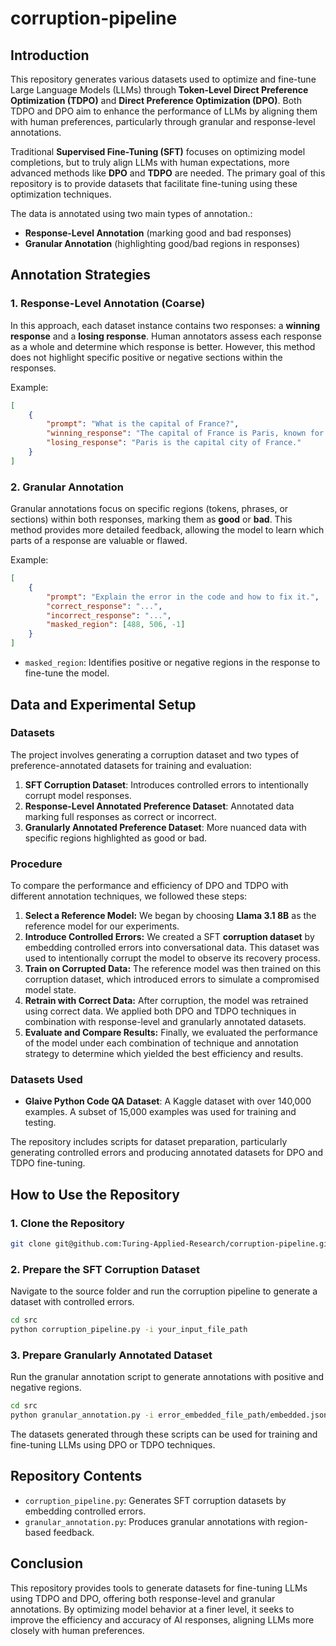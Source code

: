 # corruption-pipeline


## **Introduction**

This repository generates various datasets used to optimize and fine-tune Large Language Models (LLMs) through **Token-Level Direct Preference Optimization (TDPO)** and **Direct Preference Optimization (DPO)**. Both TDPO and DPO aim to enhance the performance of LLMs by aligning them with human preferences, particularly through granular and response-level annotations.

Traditional **Supervised Fine-Tuning (SFT)** focuses on optimizing model completions, but to truly align LLMs with human expectations, more advanced methods like **DPO** and **TDPO** are needed. The primary goal of this repository is to provide datasets that facilitate fine-tuning using these optimization techniques.

The data is annotated using two main types of annotation.:
- **Response-Level Annotation** (marking good and bad responses)
- **Granular Annotation** (highlighting good/bad regions in responses)


## **Annotation Strategies**

### **1. Response-Level Annotation (Coarse)**
In this approach, each dataset instance contains two responses: a **winning response** and a **losing response**. Human annotators assess each response as a whole and determine which response is better. However, this method does not highlight specific positive or negative sections within the responses.

Example:
```json
[
    {
        "prompt": "What is the capital of France?",
        "winning_response": "The capital of France is Paris, known for its history and culture.",
        "losing_response": "Paris is the capital city of France."
    }
]
```

### **2. Granular Annotation**
Granular annotations focus on specific regions (tokens, phrases, or sections) within both responses, marking them as **good** or **bad**. This method provides more detailed feedback, allowing the model to learn which parts of a response are valuable or flawed.

Example:
```json
[
    {
        "prompt": "Explain the error in the code and how to fix it.",
        "correct_response": "...",
        "incorrect_response": "...",
        "masked_region": [488, 506, -1]
    }
]
```
- `masked_region`: Identifies positive or negative regions in the response to fine-tune the model.

## **Data and Experimental Setup**

### Datasets

The project involves generating a corruption dataset and two types of preference-annotated datasets for training and evaluation:

1. **SFT Corruption Dataset**: Introduces controlled errors to intentionally corrupt model responses.
2. **Response-Level Annotated Preference Dataset**: Annotated data marking full responses as correct or incorrect.
3. **Granularly Annotated Preference Dataset**: More nuanced data with specific regions highlighted as good or bad.


### Procedure

To compare the performance and efficiency of DPO and TDPO with different annotation techniques, we followed these steps:

1. **Select a Reference Model:** We began by choosing **Llama 3.1 8B** as the reference model for our experiments.
2. **Introduce Controlled Errors:** We created a SFT **corruption dataset** by embedding controlled errors into conversational data. This dataset was used to intentionally corrupt the model to observe its recovery process.
3. **Train on Corrupted Data:** The reference model was then trained on this corruption dataset, which introduced errors to simulate a compromised model state.
4. **Retrain with Correct Data:** After corruption, the model was retrained using correct data. We applied both DPO and TDPO techniques in combination with response-level and granularly annotated datasets.
5. **Evaluate and Compare Results:** Finally, we evaluated the performance of the model under each combination of technique and annotation strategy to determine which yielded the best efficiency and results.

### **Datasets Used**
- **Glaive Python Code QA Dataset**: A Kaggle dataset with over 140,000 examples. A subset of 15,000 examples was used for training and testing.

The repository includes scripts for dataset preparation, particularly generating controlled errors and producing annotated datasets for DPO and TDPO fine-tuning.

## **How to Use the Repository**

### **1. Clone the Repository**
```bash
git clone git@github.com:Turing-Applied-Research/corruption-pipeline.git
```

### **2. Prepare the SFT Corruption Dataset**
Navigate to the source folder and run the corruption pipeline to generate a dataset with controlled errors.

```bash
cd src
python corruption_pipeline.py -i your_input_file_path
```

### **3. Prepare Granularly Annotated Dataset**
Run the granular annotation script to generate annotations with positive and negative regions.

```bash
cd src
python granular_annotation.py -i error_embedded_file_path/embedded.json
```

The datasets generated through these scripts can be used for training and fine-tuning LLMs using DPO or TDPO techniques.

## **Repository Contents**
- `corruption_pipeline.py`: Generates SFT corruption datasets by embedding controlled errors.
- `granular_annotation.py`: Produces granular annotations with region-based feedback.

## **Conclusion**

This repository provides tools to generate datasets for fine-tuning LLMs using TDPO and DPO, offering both response-level and granular annotations. By optimizing model behavior at a finer level, it seeks to improve the efficiency and accuracy of AI responses, aligning LLMs more closely with human preferences.
